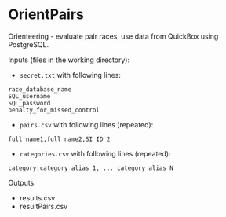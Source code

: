 # OrientPairs
Orienteering - evaluate pair races, use data from QuickBox using PostgreSQL.

Inputs (files in the working directory):

- `secret.txt` with following lines: 
 ```
race_database_name
SQL_username
SQL_password
penalty_for_missed_control
``` 

- `pairs.csv` with following lines (repeated):
 ```
full name1,full name2,SI ID 2
```

- `categories.csv` with following lines (repeated):
 ```
category,category alias 1, ... category alias N
```
    
Outputs:

- results.csv
- resultPairs.csv
